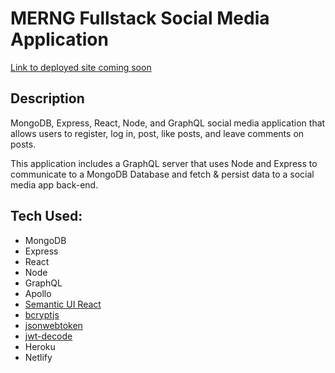 # MERNG Fullstack Social Media Application
[Link to deployed site coming soon]()

## Description
MongoDB, Express, React, Node, and GraphQL social media application that allows users to register, log in, post, like posts, and leave comments on posts.  

This application includes a GraphQL server that uses Node and Express to communicate to a MongoDB Database and fetch & persist data to a social media app back-end.

## Tech Used: 
* MongoDB
* Express
* React
* Node
* GraphQL
* Apollo
* [Semantic UI React](https://react.semantic-ui.com/)
* [bcryptjs](https://www.npmjs.com/package/bcryptjs)
* [jsonwebtoken](https://www.npmjs.com/package/jsonwebtoken)
* [jwt-decode](https://www.npmjs.com/package/jwt-decode)
* Heroku
* Netlify
